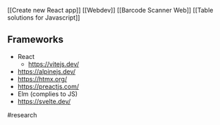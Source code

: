 [[Create new React app]]
[[Webdev]]
[[Barcode Scanner Web]]
[[Table solutions for Javascript]]


## Frameworks
- React
	- https://vitejs.dev/
- https://alpinejs.dev/
- https://htmx.org/
- https://preactjs.com/
- Elm (complies to JS)
- https://svelte.dev/

#research 
